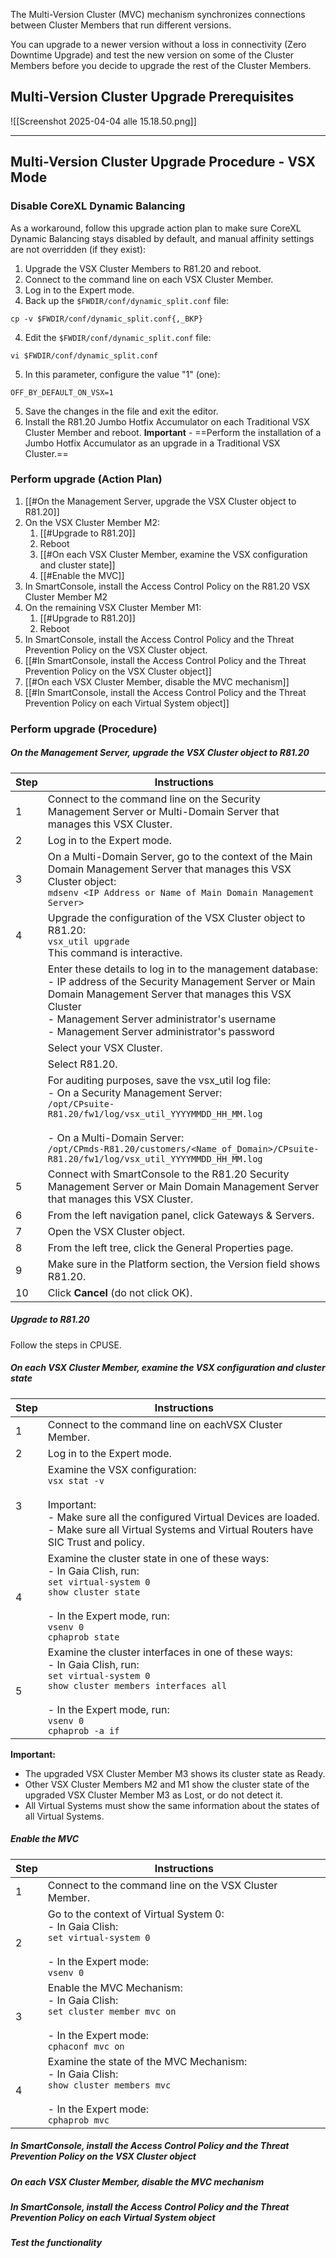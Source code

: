 The Multi-Version Cluster (MVC) mechanism synchronizes connections between Cluster Members that run different versions. 

You can upgrade to a newer version without a loss in connectivity (Zero Downtime Upgrade) and test the new version on some of the Cluster Members before you decide to upgrade the rest of the Cluster Members.

## Multi-Version Cluster Upgrade Prerequisites

![[Screenshot 2025-04-04 alle 15.18.50.png]]

---
## Multi-Version Cluster Upgrade Procedure - VSX Mode
### Disable CoreXL Dynamic Balancing
As a workaround, follow this upgrade action plan to make sure CoreXL Dynamic Balancing stays disabled by default, and manual affinity settings are not overridden (if they exist): 
1. Upgrade the VSX Cluster Members to R81.20 and reboot. 
2. Connect to the command line on each VSX Cluster Member. 
3. Log in to the Expert mode. 
4. Back up the `$FWDIR/conf/dynamic_split.conf` file: 
```
cp -v $FWDIR/conf/dynamic_split.conf{,_BKP} 
```
4. Edit the `$FWDIR/conf/dynamic_split.conf` file: 
```
vi $FWDIR/conf/dynamic_split.conf 
```
5. In this parameter, configure the value "1" (one): 
```
OFF_BY_DEFAULT_ON_VSX=1 
```
5. Save the changes in the file and exit the editor. 
6. Install the R81.20 Jumbo Hotfix Accumulator on each Traditional VSX Cluster Member and reboot. 
   **Important** - ==Perform the installation of a Jumbo Hotfix Accumulator as an upgrade in a Traditional VSX Cluster.==
### Perform upgrade (Action Plan)
1. [[#On the Management Server, upgrade the VSX Cluster object to R81.20]]
2. On the VSX Cluster Member M2: 
	1. [[#Upgrade to R81.20]]
	2. Reboot
	3. [[#On each VSX Cluster Member, examine the VSX configuration and cluster state]]
	4. [[#Enable the MVC]]
3. In SmartConsole, install the Access Control Policy on the R81.20 VSX Cluster Member M2 
4. On the remaining VSX Cluster Member M1: 
	1. [[#Upgrade to R81.20]]
	2. Reboot
5. In SmartConsole, install the Access Control Policy and the Threat Prevention Policy on the VSX Cluster object. 
6. [[#In SmartConsole, install the Access Control Policy and the Threat Prevention Policy on the VSX Cluster object]]
7. [[#On each VSX Cluster Member, disable the MVC mechanism]]
8. [[#In SmartConsole, install the Access Control Policy and the Threat Prevention Policy on each Virtual System object]]

### Perform upgrade (Procedure)
##### On the Management Server, upgrade the VSX Cluster object to R81.20
| Step | Instructions                                                                                                                                                                                                                                                                                    |
| ---- | ----------------------------------------------------------------------------------------------------------------------------------------------------------------------------------------------------------------------------------------------------------------------------------------------- |
| 1    | Connect to the command line on the Security Management Server or Multi-Domain Server that manages this VSX Cluster.                                                                                                                                                                             |
| 2    | Log in to the Expert mode.                                                                                                                                                                                                                                                                      |
| 3    | On a Multi-Domain Server, go to the context of the Main Domain Management Server that manages this VSX Cluster object:<br>`mdsenv <IP Address or Name of Main Domain Management Server>`                                                                                                        |
| 4    | Upgrade the configuration of the VSX Cluster object to R81.20:<br>`vsx_util upgrade`<br>This command is interactive.                                                                                                                                                                            |
|      | Enter these details to log in to the management database:<br> - IP address of the Security Management Server or Main Domain Management Server that manages this VSX Cluster<br> - Management Server administrator's username<br> - Management Server administrator's password                   |
|      | Select your VSX Cluster.                                                                                                                                                                                                                                                                        |
|      | Select R81.20.                                                                                                                                                                                                                                                                                  |
|      | For auditing purposes, save the vsx_util log file:<br> - On a Security Management Server:<br>`/opt/CPsuite-R81.20/fw1/log/vsx_util_YYYYMMDD_HH_MM.log`<br><br> - On a Multi-Domain Server:<br>`/opt/CPmds-R81.20/customers/<Name_of_Domain>/CPsuite-R81.20/fw1/log/vsx_util_YYYYMMDD_HH_MM.log` |
| 5    | Connect with SmartConsole to the R81.20 Security Management Server or Main Domain Management Server that manages this VSX Cluster.                                                                                                                                                              |
| 6    | From the left navigation panel, click Gateways & Servers.                                                                                                                                                                                                                                       |
| 7    | Open the VSX Cluster object.                                                                                                                                                                                                                                                                    |
| 8    | From the left tree, click the General Properties page.                                                                                                                                                                                                                                          |
| 9    | Make sure in the Platform section, the Version field shows R81.20.                                                                                                                                                                                                                              |
| 10   | Click **Cancel** (do not click OK).                                                                                                                                                                                                                                                             |
##### Upgrade to R81.20
Follow the steps in CPUSE.
##### On each VSX Cluster Member, examine the VSX configuration and cluster state
| Step | Instructions                                                                                                                                                                                                          |
| ---- | --------------------------------------------------------------------------------------------------------------------------------------------------------------------------------------------------------------------- |
| 1    | Connect to the command line on eachVSX Cluster Member.                                                                                                                                                                |
| 2    | Log in to the Expert mode.                                                                                                                                                                                            |
| 3    | Examine the VSX configuration:<br>`vsx stat -v`<br><br>Important:<br> - Make sure all the configured Virtual Devices are loaded.<br> - Make sure all Virtual Systems and Virtual Routers have SIC Trust and policy.   |
| 4    | Examine the cluster state in one of these ways:<br>- In Gaia Clish, run:<br>`set virtual-system 0`<br>`show cluster state`<br><br> - In the Expert mode, run:<br>`vsenv 0`<br>`cphaprob state`                        |
| 5    | Examine the cluster interfaces in one of these ways:<br> - In Gaia Clish, run:<br>`set virtual-system 0`<br>`show cluster members interfaces all`<br><br> - In the Expert mode, run:<br>`vsenv 0`<br>`cphaprob -a if` |
**Important:**
 - The upgraded VSX Cluster Member M3 shows its cluster state as Ready.
 - Other VSX Cluster Members M2 and M1 show the cluster state of the upgraded VSX Cluster Member M3 as Lost, or do not detect it.
 - All Virtual Systems must show the same information about the states of all Virtual Systems.
##### Enable the MVC
| Step | Instructions                                                                                                                               |
| ---- | ------------------------------------------------------------------------------------------------------------------------------------------ |
| 1    | Connect to the command line on the VSX Cluster Member.                                                                                     |
| 2    | Go to the context of Virtual System 0:<br> - In Gaia Clish:<br>`set virtual-system 0`<br><br> - In the Expert mode:<br>`vsenv 0`           |
| 3    | Enable the MVC Mechanism:<br> - In Gaia Clish:<br>`set cluster member mvc on`<br><br> - In the Expert mode:<br>`cphaconf mvc on`           |
| 4    | Examine the state of the MVC Mechanism:<br> - In Gaia Clish:<br>`show cluster members mvc`<br><br> - In the Expert mode:<br>`cphaprob mvc` |
##### In SmartConsole, install the Access Control Policy and the Threat Prevention Policy on the VSX Cluster object

##### On each VSX Cluster Member, disable the MVC mechanism

##### In SmartConsole, install the Access Control Policy and the Threat Prevention Policy on each Virtual System object

##### Test the functionality
